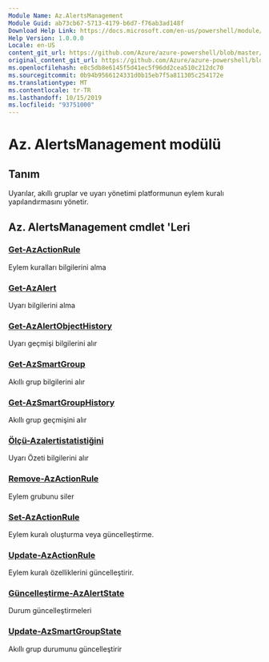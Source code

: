 ```yaml
---
Module Name: Az.AlertsManagement
Module Guid: ab73cb67-5713-4179-b6d7-f76ab3ad148f
Download Help Link: https://docs.microsoft.com/en-us/powershell/module/az.alertsmanagement
Help Version: 1.0.0.0
Locale: en-US
content_git_url: https://github.com/Azure/azure-powershell/blob/master/src/AlertsManagement/AlertsManagement/help/Az.AlertsManagement.md
original_content_git_url: https://github.com/Azure/azure-powershell/blob/master/src/AlertsManagement/AlertsManagement/help/Az.AlertsManagement.md
ms.openlocfilehash: e8c5db8e6145f5d41ec5f96dd2cea510c212dc70
ms.sourcegitcommit: 0b94b9566124331d0b15eb7f5a811305c254172e
ms.translationtype: MT
ms.contentlocale: tr-TR
ms.lasthandoff: 10/15/2019
ms.locfileid: "93751000"
---
```

# Az. AlertsManagement modülü
## Tanım
Uyarılar, akıllı gruplar ve uyarı yönetimi platformunun eylem kuralı yapılandırmasını yönetir.

## Az. AlertsManagement cmdlet 'Leri
### [Get-AzActionRule](Get-AzActionRule.md)
Eylem kuralları bilgilerini alma

### [Get-AzAlert](Get-AzAlert.md)
Uyarı bilgilerini alma

### [Get-AzAlertObjectHistory](Get-AzAlertObjectHistory.md)
Uyarı geçmişi bilgilerini alır

### [Get-AzSmartGroup](Get-AzSmartGroup.md)
Akıllı grup bilgilerini alır

### [Get-AzSmartGroupHistory](Get-AzSmartGroupHistory.md)
Akıllı grup geçmişini alır

### [Ölçü-Azalertistatistiğini](Measure-AzAlertStatistic.md)
Uyarı Özeti bilgilerini alır

### [Remove-AzActionRule](Remove-AzActionRule.md)
Eylem grubunu siler

### [Set-AzActionRule](Set-AzActionRule.md)
Eylem kuralı oluşturma veya güncelleştirme.

### [Update-AzActionRule](Update-AzActionRule.md)
Eylem kuralı özelliklerini güncelleştirir.

### [Güncelleştirme-AzAlertState](Update-AzAlertState.md)
Durum güncelleştirmeleri

### [Update-AzSmartGroupState](Update-AzSmartGroupState.md)
Akıllı grup durumunu güncelleştirir

